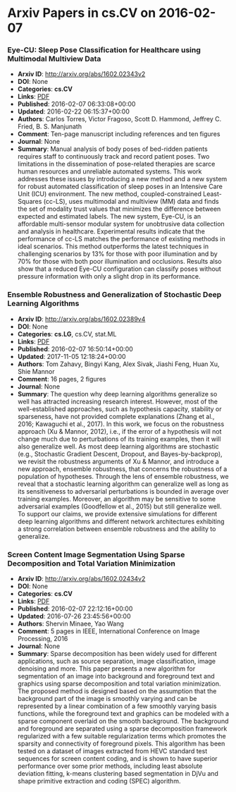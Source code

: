 # Arxiv Papers in cs.CV on 2016-02-07
### Eye-CU: Sleep Pose Classification for Healthcare using Multimodal Multiview Data
- **Arxiv ID**: http://arxiv.org/abs/1602.02343v2
- **DOI**: None
- **Categories**: **cs.CV**
- **Links**: [PDF](http://arxiv.org/pdf/1602.02343v2)
- **Published**: 2016-02-07 06:33:08+00:00
- **Updated**: 2016-02-22 06:15:37+00:00
- **Authors**: Carlos Torres, Victor Fragoso, Scott D. Hammond, Jeffrey C. Fried, B. S. Manjunath
- **Comment**: Ten-page manuscript including references and ten figures
- **Journal**: None
- **Summary**: Manual analysis of body poses of bed-ridden patients requires staff to continuously track and record patient poses. Two limitations in the dissemination of pose-related therapies are scarce human resources and unreliable automated systems. This work addresses these issues by introducing a new method and a new system for robust automated classification of sleep poses in an Intensive Care Unit (ICU) environment. The new method, coupled-constrained Least-Squares (cc-LS), uses multimodal and multiview (MM) data and finds the set of modality trust values that minimizes the difference between expected and estimated labels. The new system, Eye-CU, is an affordable multi-sensor modular system for unobtrusive data collection and analysis in healthcare. Experimental results indicate that the performance of cc-LS matches the performance of existing methods in ideal scenarios. This method outperforms the latest techniques in challenging scenarios by 13% for those with poor illumination and by 70% for those with both poor illumination and occlusions. Results also show that a reduced Eye-CU configuration can classify poses without pressure information with only a slight drop in its performance.



### Ensemble Robustness and Generalization of Stochastic Deep Learning Algorithms
- **Arxiv ID**: http://arxiv.org/abs/1602.02389v4
- **DOI**: None
- **Categories**: **cs.LG**, cs.CV, stat.ML
- **Links**: [PDF](http://arxiv.org/pdf/1602.02389v4)
- **Published**: 2016-02-07 16:50:14+00:00
- **Updated**: 2017-11-05 12:18:24+00:00
- **Authors**: Tom Zahavy, Bingyi Kang, Alex Sivak, Jiashi Feng, Huan Xu, Shie Mannor
- **Comment**: 16 pages, 2 figures
- **Journal**: None
- **Summary**: The question why deep learning algorithms generalize so well has attracted increasing research interest. However, most of the well-established approaches, such as hypothesis capacity, stability or sparseness, have not provided complete explanations (Zhang et al., 2016; Kawaguchi et al., 2017). In this work, we focus on the robustness approach (Xu & Mannor, 2012), i.e., if the error of a hypothesis will not change much due to perturbations of its training examples, then it will also generalize well. As most deep learning algorithms are stochastic (e.g., Stochastic Gradient Descent, Dropout, and Bayes-by-backprop), we revisit the robustness arguments of Xu & Mannor, and introduce a new approach, ensemble robustness, that concerns the robustness of a population of hypotheses. Through the lens of ensemble robustness, we reveal that a stochastic learning algorithm can generalize well as long as its sensitiveness to adversarial perturbations is bounded in average over training examples. Moreover, an algorithm may be sensitive to some adversarial examples (Goodfellow et al., 2015) but still generalize well. To support our claims, we provide extensive simulations for different deep learning algorithms and different network architectures exhibiting a strong correlation between ensemble robustness and the ability to generalize.



### Screen Content Image Segmentation Using Sparse Decomposition and Total Variation Minimization
- **Arxiv ID**: http://arxiv.org/abs/1602.02434v2
- **DOI**: None
- **Categories**: **cs.CV**
- **Links**: [PDF](http://arxiv.org/pdf/1602.02434v2)
- **Published**: 2016-02-07 22:12:16+00:00
- **Updated**: 2016-07-26 23:45:56+00:00
- **Authors**: Shervin Minaee, Yao Wang
- **Comment**: 5 pages in IEEE, International Conference on Image Processing, 2016
- **Journal**: None
- **Summary**: Sparse decomposition has been widely used for different applications, such as source separation, image classification, image denoising and more. This paper presents a new algorithm for segmentation of an image into background and foreground text and graphics using sparse decomposition and total variation minimization. The proposed method is designed based on the assumption that the background part of the image is smoothly varying and can be represented by a linear combination of a few smoothly varying basis functions, while the foreground text and graphics can be modeled with a sparse component overlaid on the smooth background. The background and foreground are separated using a sparse decomposition framework regularized with a few suitable regularization terms which promotes the sparsity and connectivity of foreground pixels. This algorithm has been tested on a dataset of images extracted from HEVC standard test sequences for screen content coding, and is shown to have superior performance over some prior methods, including least absolute deviation fitting, k-means clustering based segmentation in DjVu and shape primitive extraction and coding (SPEC) algorithm.



